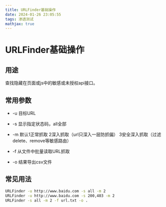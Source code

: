 ```yaml
---
title: URLFinder基础操作
date: 2024-01-26 23:05:55
tags: 渗透测试
mathjax: true
---
```


# URLFinder基础操作

## 用途

查找隐藏在页面或js中的敏感或未授权api接口。

## 常用参数

* -u 目标URL

* -s 显示指定状态码，all全部

* -m 默认1正常抓取 2深入抓取（url只深入一层防抓偏） 3安全深入抓取（过滤delete、remove等敏感路由）

* -f 从文件中批量读取URL抓取

* -o 结果导出csv文件

## 常见用法

```bash
URLFinder -u http://www.baidu.com -s all -m 2
URLFinder -u http://www.baidu.com -s 200,403 -m 2
URLFinder -s all -m 2 -f url.txt -o .
```
